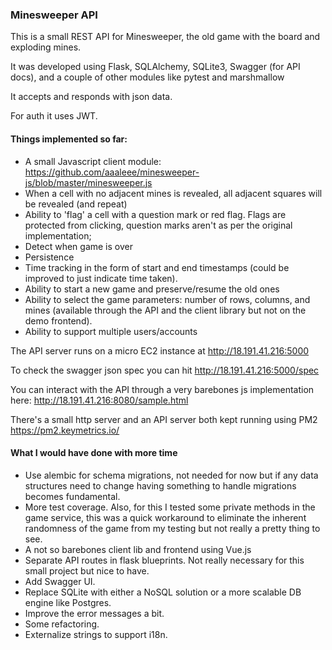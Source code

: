 ### Minesweeper API

This is a small REST API for Minesweeper, the old game with the board and exploding mines. 

It was developed using Flask, SQLAlchemy, SQLite3, Swagger (for API docs), and a couple of other modules like pytest and marshmallow

It accepts and responds with json data. 

For auth it uses JWT.


#### Things implemented so far:

- A small Javascript client module: https://github.com/aaaleee/minesweeper-js/blob/master/minesweeper.js
- When a cell with no adjacent mines is revealed, all adjacent squares will be revealed (and repeat)
- Ability to 'flag' a cell with a question mark or red flag. Flags are protected from clicking, question marks aren't as per the original implementation;
- Detect when game is over
- Persistence
- Time tracking in the form of start and end timestamps (could be improved to just indicate time taken).
- Ability to start a new game and preserve/resume the old ones
- Ability to select the game parameters: number of rows, columns, and mines (available through the API and the client library but not on the demo frontend).
- Ability to support multiple users/accounts

The API server runs on a micro EC2 instance at http://18.191.41.216:5000

To check the swagger json spec you can hit http://18.191.41.216:5000/spec

You can interact with the API through a very barebones js implementation here: http://18.191.41.216:8080/sample.html

There's a small http server and an API server both kept running using PM2 https://pm2.keymetrics.io/



#### What I would have done with more time

- Use alembic for schema migrations, not needed for now but if any data structures need to change having something to handle migrations becomes fundamental.
- More test coverage. Also, for this I tested some private methods in the game service, this was a quick workaround to eliminate the inherent randomness of the game from my testing but not really a pretty thing to see.
- A not so barebones client lib and frontend using Vue.js
- Separate API routes in flask blueprints. Not really necessary for this small project but nice to have.
- Add Swagger UI.
- Replace SQLite with either a NoSQL solution or a more scalable DB engine like Postgres.
- Improve the error messages a bit.
- Some refactoring.
- Externalize strings to support i18n.
